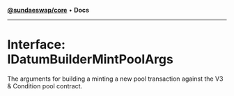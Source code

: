 [**@sundaeswap/core**](../../README.md) • **Docs**

***

# Interface: IDatumBuilderMintPoolArgs

The arguments for building a minting a new pool transaction against
the V3 & Condition pool contract.
